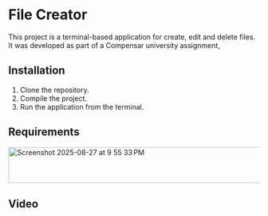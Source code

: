 # File Creator

This project is a terminal-based application for create, edit and delete files. It was developed as part of a Compensar university assignment,

## Installation

1. Clone the repository.
2. Compile the project.
3. Run the application from the terminal.

## Requirements

<img width="714" height="72" alt="Screenshot 2025-08-27 at 9 55 33 PM" src="https://github.com/user-attachments/assets/66ad6106-d5fa-4345-8ea1-c9fcfb7ed8d0" />



## Video

<vide src="https://github-production-user-asset-6210df.s3.amazonaws.com/46028122/489346782-3a72fa6f-6055-41d1-8cb1-dfceb91312cd.mp4?X-Amz-Algorithm=AWS4-HMAC-SHA256&X-Amz-Credential=AKIAVCODYLSA53PQK4ZA%2F20250915%2Fus-east-1%2Fs3%2Faws4_request&X-Amz-Date=20250915T022629Z&X-Amz-Expires=300&X-Amz-Signature=360c26213618127e2a0ac896a4c6fc056598ea413dacfee3e9f5f136f6c06e18&X-Amz-SignedHeaders=host"/>

